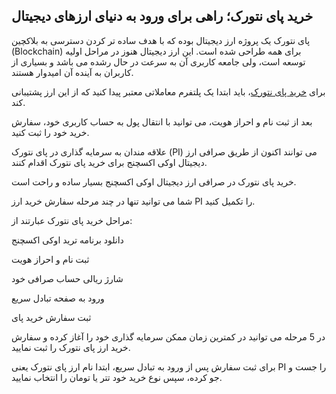 

## خرید پای نتورک؛ راهی برای ورود به دنیای ارزهای دیجیتال

پای نتورک یک پروژه ارز دیجیتال بوده که با هدف ساده‌ تر کردن دسترسی به بلاکچین (Blockchain) برای همه طراحی شده است. این ارز دیجیتال هنوز در مراحل اولیه توسعه‌ است، ولی جامعه کاربری آن به سرعت در حال رشده می باشد و بسیاری از کاربران به آینده آن امیدوار هستند.

برای [خرید پای نتورک](https://ok-ex.io/buy-and-sell/PI/)، باید ابتدا یک پلتفرم معاملاتی معتبر پیدا کنید که از این ارز پشتیبانی کند.

بعد از ثبت‌ نام و احراز هویت، می توانید با انتقال پول به حساب کاربری‌ خود، سفارش خرید خود را ثبت کنید.

علاقه مندان به سرمایه گذاری در پای نتورک (PI) می توانند اکنون از طریق صرافی ارز دیجیتال اوکی اکسچنج برای خرید پای نتورک اقدام کنند.


خرید پای نتورک در صرافی ارز دیجیتال اوکی اکسچنج بسیار ساده و راحت است.

شما می توانید تنها در چند مرحله سفارش خرید ارز PI را تکمیل کنید.


مراحل خرید پای نتورک عبارتند از:
 

دانلود برنامه ترید اوکی اکسچنج

ثبت نام و احراز هویت

شارژ ریالی حساب صرافی خود

ورود به صفحه تبادل سریع

ثبت سفارش خرید پای

در 5 مرحله می توانید در کمترین زمان ممکن سرمایه گذاری خود را آغاز کرده و سفارش خرید ارز پای نتورک را ثبت نمایید.



برای ثبت سفارش پس از ورود به تبادل سریع، ابتدا نام ارز پای نتورک یعنی PI را جست و جو کرده، سپس نوع خرید خود تتر یا تومان را انتخاب نمایید.
